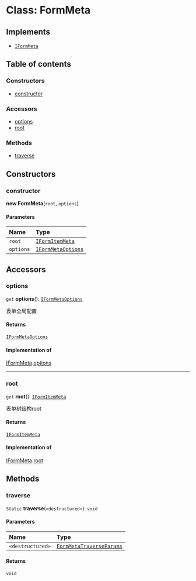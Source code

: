 # Class: FormMeta

## Implements

* [`IFormMeta`](/auto-docs/form-core/interfaces/IFormMeta.md)

## Table of contents

### Constructors

* [constructor](/auto-docs/form-core/classes/FormMeta.md#constructor)

### Accessors

* [options](/auto-docs/form-core/classes/FormMeta.md#options)
* [root](/auto-docs/form-core/classes/FormMeta.md#root)

### Methods

* [traverse](/auto-docs/form-core/classes/FormMeta.md#traverse)

## Constructors

### constructor

**new FormMeta**(`root`, `options`)

#### Parameters

| Name | Type |
| :------ | :------ |
| `root` | [`IFormItemMeta`](/auto-docs/form-core/interfaces/IFormItemMeta.md) |
| `options` | [`IFormMetaOptions`](/auto-docs/form-core/interfaces/IFormMetaOptions.md) |

## Accessors

### options

`get` **options**(): [`IFormMetaOptions`](/auto-docs/form-core/interfaces/IFormMetaOptions.md)

表单全局配置

#### Returns

[`IFormMetaOptions`](/auto-docs/form-core/interfaces/IFormMetaOptions.md)

#### Implementation of

[IFormMeta](/auto-docs/form-core/interfaces/IFormMeta.md).[options](/auto-docs/form-core/interfaces/IFormMeta.md#options)

***

### root

`get` **root**(): [`IFormItemMeta`](/auto-docs/form-core/interfaces/IFormItemMeta.md)

表单树结构root

#### Returns

[`IFormItemMeta`](/auto-docs/form-core/interfaces/IFormItemMeta.md)

#### Implementation of

[IFormMeta](/auto-docs/form-core/interfaces/IFormMeta.md).[root](/auto-docs/form-core/interfaces/IFormMeta.md#root)

## Methods

### traverse

`Static` **traverse**(`«destructured»`): `void`

#### Parameters

| Name | Type |
| :------ | :------ |
| `«destructured»` | [`FormMetaTraverseParams`](/auto-docs/form-core/interfaces/FormMetaTraverseParams.md) |

#### Returns

`void`
